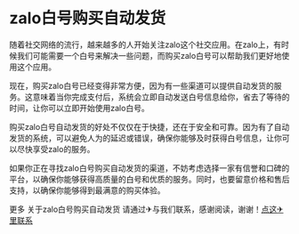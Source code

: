 # zalo白号购买自动发货

随着社交网络的流行，越来越多的人开始关注zalo这个社交应用。在zalo上，有时候我们可能需要一个白号来解决一些问题，而购买zalo白号可以帮助我们更好地使用这个应用。

现在，购买zalo白号已经变得非常方便，因为有一些渠道可以提供自动发货的服务。这意味着当你完成支付后，系统会立即自动发送白号信息给你，省去了等待的时间，让你可以立即开始使用zalo白号。

购买zalo白号自动发货的好处不仅仅在于快捷，还在于安全和可靠。因为有了自动发货的系统，可以避免人为的延迟或错误，确保你能够及时获得白号信息，让你可以尽快享受zalo的服务。

如果你正在寻找zalo白号购买自动发货的渠道，不妨考虑选择一家有信誉和口碑的平台，以确保你能够获得高质量的白号和优质的服务。同时，也要留意价格和售后支持，以确保你能够得到最满意的购买体验。

更多 关于zalo白号购买自动发货 请通过✈与我们联系，感谢阅读，谢谢！[点这✈里联系](https://d.k02.cc)